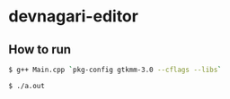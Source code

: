 # devnagari-editor

## How to run

```bash
$ g++ Main.cpp `pkg-config gtkmm-3.0 --cflags --libs`
```

```bash
$ ./a.out
```
